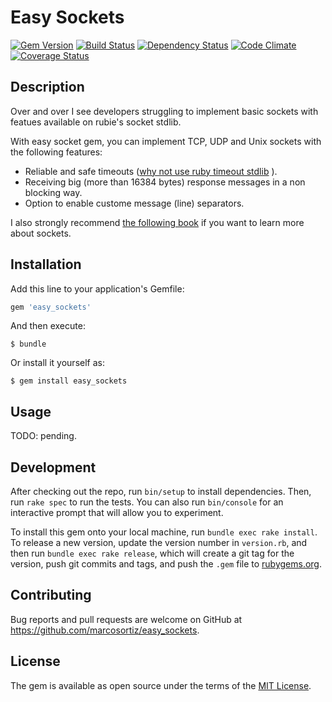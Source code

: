 # Easy Sockets

[![Gem Version][GV img]][Gem Version]
[![Build Status][BS img]][Build Status]
[![Dependency Status][DS img]][Dependency Status]
[![Code Climate][CC img]][Code Climate]
[![Coverage Status][CS img]][Coverage Status]

[Gem Version]: https://rubygems.org/gems/easy_sockets
[Build Status]: https://travis-ci.org/marcosortiz/easy_sockets
[Dependency Status]: https://gemnasium.com/marcosortiz/easy_sockets
[Code Climate]: https://codeclimate.com/github/marcosortiz/easy_sockets
[Coverage Status]: https://codeclimate.com/github/marcosortiz/easy_sockets/coverage

[GV img]: https://badge.fury.io/rb/easy_sockets.svg
[BS img]: https://travis-ci.org/marcosortiz/easy_sockets.svg?branch=master
[DS img]: https://gemnasium.com/marcosortiz/easy_sockets.svg
[CC img]: https://codeclimate.com/github/marcosortiz/easy_sockets/badges/gpa.svg
[CS img]: https://codeclimate.com/github/marcosortiz/easy_sockets/badges/coverage.svg

## Description

Over and over I see developers struggling to implement basic sockets with featues available on rubie's socket stdlib.

With easy socket gem, you can implement TCP, UDP and Unix sockets with the following features:

  - Reliable and safe timeouts ([why not use ruby timeout stdlib](http://www.mikeperham.com/2015/05/08/timeout-rubys-most-dangerous-api/) ).
  - Receiving big (more than 16384 bytes) response messages in a non blocking way.
  - Option to enable custome message (line) separators.
  
I also strongly recommend [the following book](http://www.jstorimer.com/products/working-with-tcp-sockets) if you want to learn more about sockets.

## Installation

Add this line to your application's Gemfile:

```ruby
gem 'easy_sockets'
```

And then execute:

    $ bundle

Or install it yourself as:

    $ gem install easy_sockets

## Usage

TODO: pending.

## Development


After checking out the repo, run `bin/setup` to install dependencies. Then, run `rake spec` to run the tests. You can also run `bin/console` for an interactive prompt that will allow you to experiment.

To install this gem onto your local machine, run `bundle exec rake install`. To release a new version, update the version number in `version.rb`, and then run `bundle exec rake release`, which will create a git tag for the version, push git commits and tags, and push the `.gem` file to [rubygems.org](https://rubygems.org).

## Contributing

Bug reports and pull requests are welcome on GitHub at https://github.com/marcosortiz/easy_sockets.


## License

The gem is available as open source under the terms of the [MIT License](http://opensource.org/licenses/MIT).

